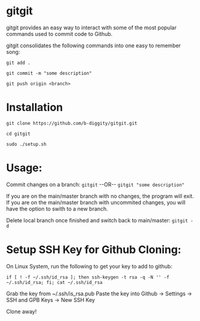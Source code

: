 # gitgit

gitgit provides an easy way to interact with some of the most popular commands used to commit code to Github.

gitgit consolidates the following commands into one easy to remember song:

`git add .`

`git commit -m "some description"`

`git push origin <branch>`

# Installation
`git clone https://github.com/b-diggity/gitgit.git`

`cd gitgit`

`sudo ./setup.sh`

# Usage:
Commit changes on a branch:
`gitgit` --OR-- `gitgit "some description"`

If you are on the main/master branch with no changes, the program will exit.
If you are on the main/master branch with uncommited changes, you will have the option to swith to a new branch.

Delete local branch once finished and switch back to main/master:
`gitgit -d`

# Setup SSH Key for Github Cloning:
On Linux System, run the following to get your key to add to github:

`if [ ! -f ~/.ssh/id_rsa ]; then ssh-keygen -t rsa -q -N '' -f ~/.ssh/id_rsa; fi; cat ~/.ssh/id_rsa`

Grab the key from ~/.ssh/is_rsa.pub
Paste the key into Github -> Settings -> SSH and GPB Keys -> New SSH Key

Clone away!
